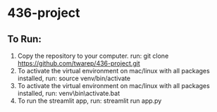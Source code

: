 # 436-project

## To Run:

1. Copy the repository to your computer. run: git clone https://github.com/twarep/436-project.git
2. To activate the virtual environment on mac/linux with all packages installed, run: source venv/bin/activate
3. To activate the virtual environment on mac/linux with all packages installed, run: venv\bin\activate.bat
4. To run the streamlit app, run: streamlit run app.py